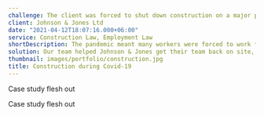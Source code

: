 ```yaml
---
challenge: The client was forced to shut down construction on a major project during the pandemic. It was in danger of going bankrupt. Many employees were refusing to come back to work unless it was safe to do so. The client was unsure what its options were, and how risky they were. 
client: Johnson & Jones Ltd
date: "2021-04-12T18:07:16.000+06:00"
service: Construction Law, Employment Law
shortDescription: The pandemic meant many workers were forced to work from home. In certain industries, like Construction, this posed significant additional challenges. 
solution: Our team helped Johnson & Jones get their team back on site, whilst also complying with all government guidelines and employment law considerations in light of the pandemic. 
thumbnail: images/portfolio/construction.jpg
title: Construction during Covid-19
---
```

Case study flesh out

Case study flesh out